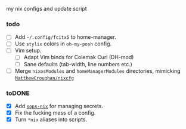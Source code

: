 my nix configs and update script

### todo
- [ ] Add `~/.config/fcitx5` to home-manager.
- [ ] Use `stylix` colors in `oh-my-posh` config.
- [ ] Vim setup.  
  - [ ] Adapt Vim binds for Colemak Curl (DH-mod)  
  - [ ] Sane defaults (tab-width, line numbers etc.)
- [ ] Merge `nixosModules` and `homeManagerModules` directories, mimicking [`MatthewCroughan/nixcfg`](https://github.com/MatthewCroughan/nixcfg)

### toDONE

- [x] Add [`sops-nix`](https://github.com/Mic92/sops-nix) for managing secrets.  
- [x] Fix the fucking mess of a config.  
- [x] Turn `*nix` aliases into scripts.  
